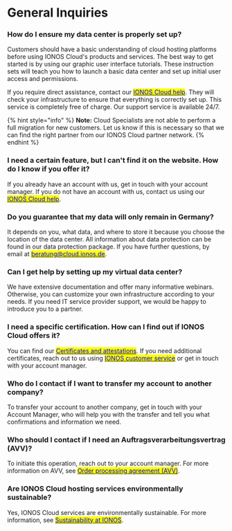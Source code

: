 # General Inquiries

### How do I ensure my data center is properly set up?

Customers should have a basic understanding of cloud hosting platforms before using IONOS Cloud's products and services. The best way to get started is by using our graphic user interface tutorials. These instruction sets will teach you how to launch a basic data center and set up initial user access and permissions.

If you require direct assistance, contact our [<mark style="color:blue;">IONOS Cloud help</mark>](https://cloud.ionos.com/help). They will check your infrastructure to ensure that everything is correctly set up. This service is completely free of charge. Our support service is available 24/7.

{% hint style="info" %}
**Note:** Cloud Specialists are not able to perform a full migration for new customers. Let us know if this is necessary so that we can find the right partner from our IONOS Cloud partner network.
{% endhint %}

### I need a certain feature, but I can't find it on the website. How do I know if you offer it?

If you already have an account with us, get in touch with your account manager. If you do not have an account with us, contact us using our [<mark style="color:blue;">IONOS Cloud help</mark>](https://cloud.ionos.com/help).

### Do you guarantee that my data will only remain in Germany?

It depends on you, what data, and where to store it because you choose the location of the data center. All information about data protection can be found in our data protection package. If you have further questions, by email at [<mark style="color:blue;">beratung@cloud.ionos.de</mark>](mailto:beratung@cloud.ionos.de).

### Can I get help by setting up my virtual data center?

We have extensive documentation and offer many informative webinars. Otherwise, you can customize your own infrastructure according to your needs. If you need IT service provider support, we would be happy to introduce you to a partner.

### I need a specific certification. How can I find out if IONOS Cloud offers it?

You can find our [<mark style="color:blue;">Certificates and attestations</mark>](https://cloud.ionos.de/zertifikate). If you need additional certificates, reach out to us using [<mark style="color:blue">IONOS customer service</mark>](https://contact.ionos.de/) or get in touch with your account manager.

### Who do I contact if I want to transfer my account to another company?

To transfer your account to another company, get in touch with your Account Manager, who will help you with the transfer and tell you what confirmations and information we need.

### Who should I contact if I need an Auftragsverarbeitungsvertrag (AVV)?

To initiate this operation, reach out to your account manager. For more information on AVV, see [<mark style="color:blue">Order processing agreement (AVV)</mark>](https://www.ionos.de/hilfe/datenschutz/allgemeine-informationen-zur-datenschutz-grundverordnung-dsgvo/auftragsverarbeitung/).

### Are IONOS Cloud hosting services environmentally sustainable?

Yes, IONOS Cloud services are environmentally sustainable. For more information, see [<mark style="color:blue">Sustainability at IONOS</mark>](https://cloud.ionos.de/umwelt). 

